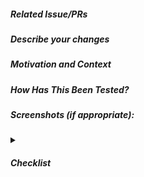 ##### Related Issue/PRs
<!--- This project only accepts pull requests related to open issues -->
<!--- If suggesting a new feature or change, please discuss it in an issue first -->
<!--- If fixing a bug, there should be an issue describing it with steps to reproduce -->
<!--- Please link to the issue here: -->

##### Describe your changes
<!--- Provide a description of your changes in the Title above -->

##### Motivation and Context
<!--- Why is this change required? What problem does it solve? -->
<!--- If it fixes an open issue, please link to the issue here. -->

##### How Has This Been Tested?
<!--- Please describe in detail how you tested your changes. -->
<!--- Include details of your testing environment, and the tests you ran to -->
<!--- see how your change affects other areas of the code, etc. -->

##### Screenshots (if appropriate):

<details><summary><h5>Checklist<h5></summary>
    - [ ] I have performed a self-review of my code
    - [ ] I believe the implementation in my PR solves the described issue completely
    - [ ] I have written relevant tests as a part of my PR
    - [ ] I have successfully executed all the tests
    - [ ] I have thought of corner cases in my code
    - [ ] I have implemented relevant exception handling
    - [ ] I have thought of how my code is going to affect other components
    - [ ] I have followed all the set code quality standards
    - [ ] I have checked that my PR passes all the checks setup in Github
</details>
